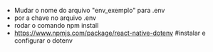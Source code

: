 - Mudar o nome do arquivo "env_exemplo" para .env
- por a chave no arquivo .env
- rodar o comando npm install
- https://www.npmjs.com/package/react-native-dotenv #instalar e configurar o dotenv
